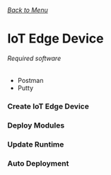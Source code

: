 ###### [Back to Menu](./home.md)
# IoT Edge Device

###### Required software
- Postman
- Putty


### Create IoT Edge Device


### Deploy Modules


### Update Runtime


### Auto Deployment


